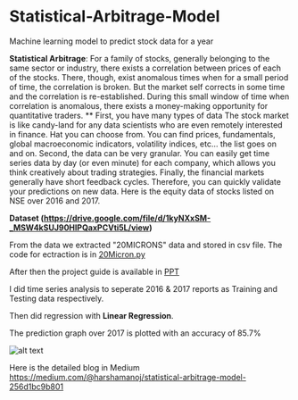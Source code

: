 # Statistical-Arbitrage-Model
Machine learning model to predict stock data for a year

**Statistical Arbitrage**: For a family of stocks, generally belonging to the same sector or industry, 
there exists a correlation between prices of each of the stocks. 
There, though, exist anomalous times when for a small period of time, the correlation is broken. 
But the market self corrects in some time and the correlation is re-established. 
During this small window of time when correlation is anomalous, there exists a money-making opportunity for quantitative traders. 
** First, you have many types of data The stock market is like candy-land for any data scientists who are even remotely interested in finance. 
Hat you can choose from. 
You can find prices, fundamentals, global macroeconomic indicators, volatility indices, etc… the list goes on and on. 
Second, the data can be very granular. 
You can easily get time series data by day (or even minute) for each company, 
which allows you think creatively about trading strategies. Finally, the financial markets generally have short feedback cycles. 
Therefore, you can quickly validate your predictions on new data. Here is the equity data of stocks listed on NSE over 2016 and 2017.

 **Dataset (https://drive.google.com/file/d/1kyNXxSM-_MSW4kSUJ90HlPQaxPCVti5L/view)** 
 
 From the data we extracted "20MICRONS" data and stored in csv file. The code for ectraction is in [20Micron.py](https://github.com/HarshaManoj/Statistical-Arbitrage-Model/blob/master/20Microns.py)
 
 After then the project guide is available in [PPT](https://github.com/HarshaManoj/Statistical-Arbitrage-Model/blob/master/STATISTICAL%20ARBITRAGE%20MODEL.pptx)
 
 I did time series analysis to seperate 2016 & 2017 reports as Training and Testing data respectively.
 
 Then did regression with **Linear Regression**.
 
 The prediction graph over 2017 is plotted with an accuracy of 85.7%
 
 ![alt text](https://github.com/HarshaManoj/Statistical-Arbitrage-Model/blob/master/prediction.png "Prediction plot")
 
Here is the detailed blog in Medium
https://medium.com/@harshamanoj/statistical-arbitrage-model-256d1bc9b801
